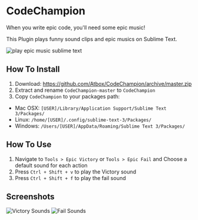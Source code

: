# CodeChampion

When you write epic code, you'll need some epic music!

This Plugin plays funny sound clips and epic musics on Sublime Text.


![play epic music sublime text](https://lh3.googleusercontent.com/-kAfkrMEo2t4/Vu4cdKo7xvI/AAAAAAAACOg/23PD4yUbMaYI2IhS5SXTYbhjNbvEG2EMACCo/s598-Ic42/sublime-play-music.gif)



## How To Install

1. Download: https://github.com/Atbox/CodeChampion/archive/master.zip
2. Extract and rename `CodeChampion-master` to `CodeChampion`
3. Copy `CodeChampion` to your packages path:
  - Mac OSX: `[USER]/Library/Application Support/Sublime Text 3/Packages/`
  - Linux:   `/home/[USER]/.config/sublime-text-3/Packages/`
  - Windows: `/Users/[USER]/AppData/Roaming/Sublime Text 3/Packages/`




## How To Use

1. Navigate to `Tools > Epic Victory` or `Tools > Epic Fail` and Choose a default sound for each action
2. Press `Ctrl + Shift + v` to play the Victory sound
3. Press `Ctrl + Shift + f` to play the fail sound


## Screenshots

![Victory Sounds](https://lh3.googleusercontent.com/-7FxDGSgdooM/Vu4XoySba2I/AAAAAAAACOI/H3GfDzRgUI8LcyHIVM_b7goah7BzacUpwCCo/s686-Ic42/cc1.png)
![Fail Sounds](https://lh3.googleusercontent.com/-GftWtN2ehas/Vu4XrjRcS1I/AAAAAAAACOM/l3OlK_t1MKs-1N_DdpRpc6CYarFRl9cEwCCo/s636-Ic42/cc2.png)



